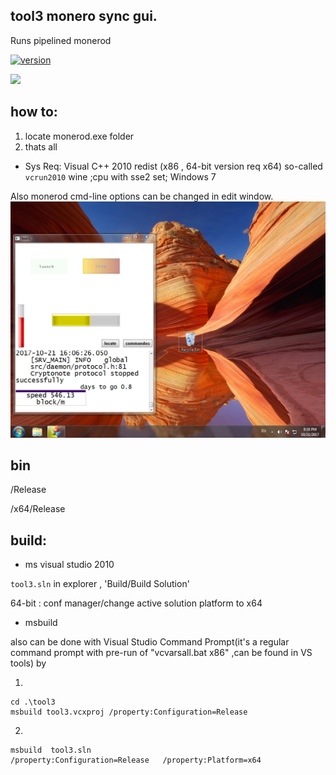 ## tool3 monero sync gui. 
Runs pipelined monerod
 
[![version](https://img.shields.io/github/tag/alexeyneu/tool3.svg?style=plastic)](https://github.com/alexeyneu/tool3/releases/latest)


 [![ ](https://img.shields.io/coverity/scan/13991.svg)](https://scan.coverity.com/projects/alexeyneu-tool3)

## how to: 
1. locate monerod.exe folder  
2. thats all

 - Sys Req: 
Visual C++ 2010 redist (x86 , 64-bit version req x64) so-called `vcrun2010` wine ;cpu with sse2 set;
Windows 7    

Also monerod cmd-line options can be changed in edit window.
![Screen1](/screens/Untitled.jpg)
## bin

/Release

/x64/Release

## build:
 - ms visual studio 2010

`tool3.sln` in explorer ,
'Build/Build Solution' 

64-bit : conf manager/change active solution platform to x64  
 - msbuild

 also can be done with Visual Studio Command Prompt(it's a regular  command prompt with pre-run of "vcvarsall.bat x86" ,can be found in VS tools) by

1.
``` 
cd .\tool3
msbuild tool3.vcxproj /property:Configuration=Release  
```
2.
```
msbuild  tool3.sln
/property:Configuration=Release   /property:Platform=x64
```
